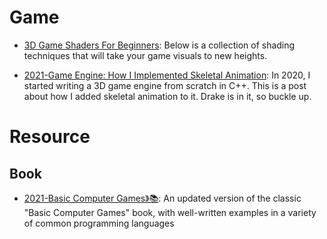 # Game

- [3D Game Shaders For Beginners](https://github.com/lettier/3d-game-shaders-for-beginners): Below is a collection of shading techniques that will take your game visuals to new heights.

- [2021-Game Engine: How I Implemented Skeletal Animation](https://vladh.net/articles/game-engine-skeletal-animation.html): In 2020, I started writing a 3D game engine from scratch in C++. This is a post about how I added skeletal animation to it. Drake is in it, so buckle up.

# Resource

## Book

- [2021-Basic Computer Games》📚](https://github.com/coding-horror/basic-computer-games): An updated version of the classic "Basic Computer Games" book, with well-written examples in a variety of common programming languages
